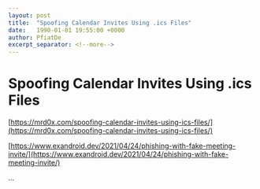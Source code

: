 ```yaml
---
layout: post
title:  "Spoofing Calendar Invites Using .ics Files"
date:   1990-01-01 19:55:00 +0000
author: PfiatDe
excerpt_separator: <!--more-->
---
```


# Spoofing Calendar Invites Using .ics Files

[https://mrd0x.com/spoofing-calendar-invites-using-ics-files/](https://mrd0x.com/spoofing-calendar-invites-using-ics-files/)

[https://www.exandroid.dev/2021/04/24/phishing-with-fake-meeting-invite/](https://www.exandroid.dev/2021/04/24/phishing-with-fake-meeting-invite/)

...
<!--more-->
